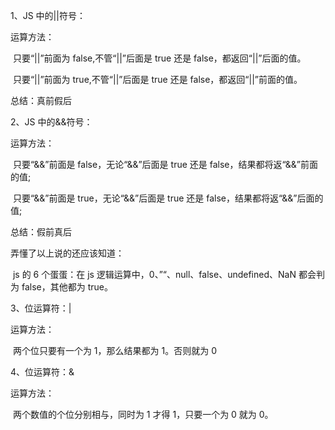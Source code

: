 1、JS 中的||符号：

运算方法：

​ 只要“||”前面为 false,不管“||”后面是 true 还是 false，都返回“||”后面的值。

​ 只要“||”前面为 true,不管“||”后面是 true 还是 false，都返回“||”前面的值。

总结：真前假后

2、JS 中的&&符号：

运算方法：

​ 只要“&&”前面是 false，无论“&&”后面是 true 还是 false，结果都将返“&&”前面的值;

​ 只要“&&”前面是 true，无论“&&”后面是 true 还是 false，结果都将返“&&”后面的值;

总结：假前真后

弄懂了以上说的还应该知道：

​ js 的 6 个蛋蛋：在 js 逻辑运算中，0、”“、null、false、undefined、NaN 都会判为 false，其他都为 true。

3、位运算符：|

运算方法：

​ 两个位只要有一个为 1，那么结果都为 1。否则就为 0

4、位运算符：&

运算方法：

​ 两个数值的个位分别相与，同时为 1 才得 1，只要一个为 0 就为 0。
